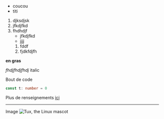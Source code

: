 - coucou
- titi

1. djksdjsk
2. jfkdjfkd
2. fhdhdjf
    - jfkdjfkd
    - jjjj
    1. fddf
    2. fjdkfdjfh

**en gras**

_fhdjfhdjfhdj_ italic

Bout de code
```ts
const t: number = 0
```

Plus de renseignements [ici](https://www.markdownguide.org/basic-syntax/)

---

Image
![Tux, the Linux mascot](../media/geosciences.png)